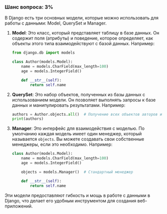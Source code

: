 ### Шанс вопроса: 3%

В Django есть три основных модели, которые можно использовать для работы с данными: Model, QuerySet и Manager.

1. **Model**: Это класс, который представляет таблицу в базе данных. Он содержит поля (атрибуты) и поведение, которое определяет, как объекты этого типа взаимодействуют с базой данных. Например:
   ```python
   from django.db import models

   class Author(models.Model):
       name = models.CharField(max_length=100)
       age = models.IntegerField()

       def __str__(self):
           return self.name
   ```

2. **QuerySet**: Это набор объектов, полученных из базы данных с использованием модели. Он позволяет выполнять запросы к базе данных и манипулировать результатами. Например:
   ```python
   authors = Author.objects.all()  # Получение всех объектов авторов из базы данных
   print(authors)
   ```

3. **Manager**: Это интерфейс для взаимодействия с моделью. По умолчанию каждая модель имеет один менеджер, который называется `objects`. Вы можете создавать свои собственные менеджеры, если это необходимо. Например:
   ```python
   class Author(models.Model):
       name = models.CharField(max_length=100)
       age = models.IntegerField()

       objects = models.Manager()  # Стандартный менеджер

       def __str__(self):
           return self.name
   ```

Эти модели предоставляют гибкость и мощь в работе с данными в Django, что делает его удобным инструментом для создания веб-приложений.